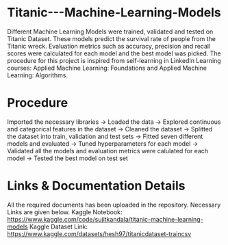 # Titanic---Machine-Learning-Models
Different Machine Learning Models were trained, validated and tested on Titanic Dataset. These models predict the survival rate of people from the Titanic wreck. Evaluation metrics such as accuracy, precision and recall scores were calculated for each model and the best model was picked.
The procedure for this project is inspired from self-learning in LinkedIn Learning courses: Applied Machine Learning: Foundations and Applied Machine Learning: Algorithms.

# Procedure
Imported the necessary libraries -> Loaded the data -> Explored continuous and categorical features in the dataset -> Cleaned the dataset -> Splitted the dataset into train, validation and test sets -> Fitted seven different models and evaluated -> Tuned hyperparameters for each model -> Validated all the models and evaluation metrics were calulated for each model -> Tested the best model on test set

# Links & Documentation Details
All the required documents has been uploaded in the repository. Necessary Links are given below.
Kaggle Notebook: https://www.kaggle.com/code/sujitkandala/titanic-machine-learning-models
Kaggle Dataset Link: https://www.kaggle.com/datasets/hesh97/titanicdataset-traincsv
